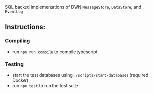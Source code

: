 SQL backed implementations of DWN `MessageStore`, `DataStore`, and `EventLog`

## Instructions:
### Compiling
* run `npm run compile` to compile typescript

### Testing
* start the test databases using `./scripts/start-databases` (required Docker)
* run `npm test` to run the test suite